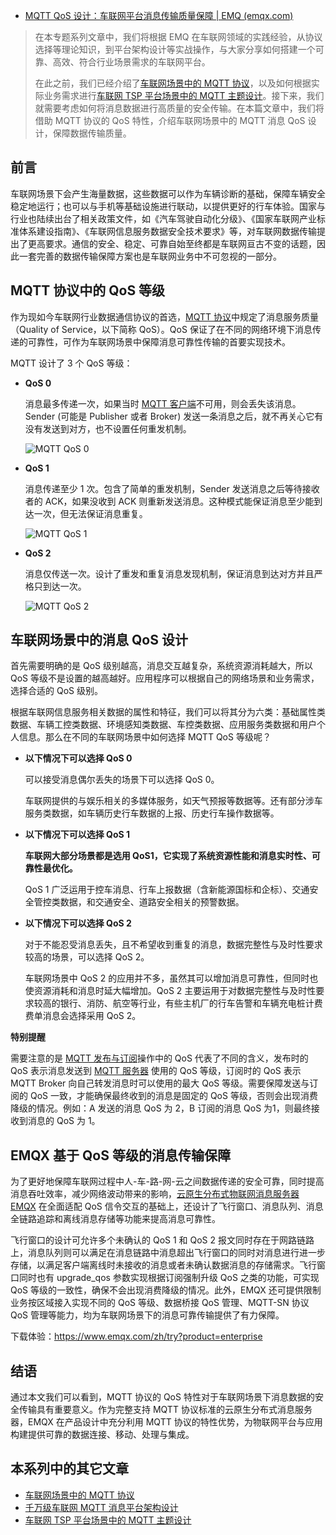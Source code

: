 - [MQTT QoS 设计：车联网平台消息传输质量保障 | EMQ (emqx.com)](https://www.emqx.com/zh/blog/mqtt-qos-design-for-internet-of-vehicles)

> 在本专题系列文章中，我们将根据 EMQ 在车联网领域的实践经验，从协议选择等理论知识，到平台架构设计等实战操作，与大家分享如何搭建一个可靠、高效、符合行业场景需求的车联网平台。
>
> 在此之前，我们已经介绍了[车联网场景中的 MQTT 协议](https://www.emqx.com/zh/blog/mqtt-for-internet-of-vehicles)，以及如何根据实际业务需求进行[车联网 TSP 平台场景中的 MQTT 主题设计](https://www.emqx.com/zh/blog/mqtt-topic-design-for-internet-of-vehicles)。接下来，我们就需要考虑如何将消息数据进行高质量的安全传输。在本篇文章中，我们将借助 MQTT 协议的 QoS 特性，介绍车联网场景中的 MQTT 消息 QoS 设计，保障数据传输质量。

## 前言

车联网场景下会产生海量数据，这些数据可以作为车辆诊断的基础，保障车辆安全稳定地运行；也可以与手机等基础设施进行联动，以提供更好的行车体验。国家与行业也陆续出台了相关政策文件，如《汽车驾驶自动化分级》、《国家车联网产业标准体系建设指南》、《车联网信息服务数据安全技术要求》等，对车联网数据传输提出了更高要求。通信的安全、稳定、可靠自始至终都是车联网亘古不变的话题，因此一套完善的数据传输保障方案也是车联网业务中不可忽视的一部分。

## MQTT 协议中的 QoS 等级

作为现如今车联网行业数据通信协议的首选，[MQTT 协议](https://www.emqx.com/zh/mqtt)中规定了消息服务质量（Quality of Service，以下简称 QoS）。QoS 保证了在不同的网络环境下消息传递的可靠性，可作为车联网场景中保障消息可靠性传输的首要实现技术。

MQTT 设计了 3 个 QoS 等级：

- **QoS 0**

  消息最多传递一次，如果当时 [MQTT 客户端](https://www.emqx.io/zh/mqtt-client)不可用，则会丢失该消息。Sender (可能是 Publisher 或者 Broker) 发送一条消息之后，就不再关心它有没有发送到对方，也不设置任何重发机制。

  ![MQTT QoS 0](https://static.emqx.net/images/fb046bde08b7cd1e653d3eaacde480fc.png)

- **QoS 1**

  消息传递至少 1 次。包含了简单的重发机制，Sender 发送消息之后等待接收者的 ACK，如果没收到 ACK 则重新发送消息。这种模式能保证消息至少能到达一次，但无法保证消息重复。

  ![MQTT QoS 1](https://static.emqx.net/images/8a707edb6b019f4c62e5e25fa3345030.png)

- **QoS 2**

  消息仅传送一次。设计了重发和重复消息发现机制，保证消息到达对方并且严格只到达一次。

  ![MQTT QoS 2](https://static.emqx.net/images/752c86832c5328c428120a81596ee388.png)

## 车联网场景中的消息 QoS 设计

首先需要明确的是 QoS 级别越高，消息交互越复杂，系统资源消耗越大，所以 QoS 等级不是设置的越高越好。应用程序可以根据自己的网络场景和业务需求，选择合适的 QoS 级别。

根据车联网信息服务相关数据的属性和特征，我们可以将其分为六类：基础属性类数据、车辆工控类数据、环境感知类数据、车控类数据、应用服务类数据和用户个人信息。那么在不同的车联网场景中如何选择 MQTT QoS 等级呢？

- **以下情况下可以选择 QoS 0**

  可以接受消息偶尔丢失的场景下可以选择 QoS 0。

  车联网提供的与娱乐相关的多媒体服务，如天气预报等数据等。还有部分涉车服务类数据，如车辆历史行车数据的上报、历史行车操作数据等。

- **以下情况下可以选择 QoS 1**

  **车联网大部分场景都是选用 QoS1，它实现了系统资源性能和消息实时性、可靠性最优化。**

  QoS 1 广泛运用于控车消息、行车上报数据（含新能源国标和企标）、交通安全管控类数据，和交通安全、道路安全相关的预警数据。

- **以下情况下可以选择 QoS 2**

  对于不能忍受消息丢失，且不希望收到重复的消息，数据完整性与及时性要求较高的场景，可以选择 QoS 2。

  车联网场景中 QoS 2 的应用并不多，虽然其可以增加消息可靠性，但同时也使资源消耗和消息时延大幅增加。QoS 2 主要运用于对数据完整性与及时性要求较高的银行、消防、航空等行业，有些主机厂的行车告警和车辆充电桩计费费单消息会选择采用 QoS 2。

**特别提醒**

需要注意的是 [MQTT 发布与订阅](https://www.emqx.com/zh/blog/mqtt-5-introduction-to-publish-subscribe-model)操作中的 QoS 代表了不同的含义，发布时的 QoS 表示消息发送到 [MQTT 服务器](https://www.emqx.io/zh) 使用的 QoS 等级，订阅时的 QoS 表示 MQTT Broker 向自己转发消息时可以使用的最大 QoS 等级。需要保障发送与订阅的 QoS 一致，才能确保最终收到的消息是固定的 QoS 等级，否则会出现消费降级的情况。例如：A 发送的消息 QoS 为 2，B 订阅的消息 QoS 为1，则最终接收到消息的 QoS 为 1。

## EMQX 基于 QoS 等级的消息传输保障

为了更好地保障车联网过程中人-车-路-网-云之间数据传递的安全可靠，同时提高消息吞吐效率，减少网络波动带来的影响，[云原生分布式物联网消息服务器 EMQX](https://www.emqx.com/zh/products/emqx) 在全面适配 QoS 信令交互的基础上，还设计了飞行窗口、消息队列、消息全链路追踪和离线消息存储等功能来提高消息可靠性。

飞行窗口的设计可允许多个未确认的 QoS 1 和 QoS 2 报文同时存在于网路链路上，消息队列则可以满足在消息链路中消息超出飞行窗口的同时对消息进行进一步存储，以满足客户端离线时未接收的消息或者未确认数据消息的存储需求。飞行窗口同时也有 upgrade_qos 参数实现根据订阅强制升级 QoS 之类的功能，可实现 QoS 等级的一致性，确保不会出现消费降级的情况。此外，EMQX 还可提供限制业务按区域接入实现不同的 QoS 等级、数据桥接 QoS 管理、MQTT-SN 协议 QoS 管理等能力，均为车联网场景下的消息可靠传输提供了有力保障。

下载体验：https://www.emqx.com/zh/try?product=enterprise

## 结语

通过本文我们可以看到，MQTT 协议的 QoS 特性对于车联网场景下消息数据的安全传输具有重要意义。作为完整支持 MQTT 协议标准的云原生分布式消息服务器，EMQX 在产品设计中充分利用 MQTT 协议的特性优势，为物联网平台与应用构建提供可靠的数据连接、移动、处理与集成。

## 本系列中的其它文章

- [车联网场景中的 MQTT 协议](https://www.emqx.com/zh/blog/mqtt-for-internet-of-vehicles)
- [千万级车联网 MQTT 消息平台架构设计](https://www.emqx.com/zh/blog/mqtt-messaging-platform-for-internet-of-vehicles)
- [车联网 TSP 平台场景中的 MQTT 主题设计](https://www.emqx.com/zh/blog/mqtt-topic-design-for-internet-of-vehicles)